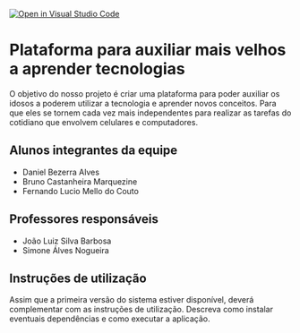 [![Open in Visual Studio Code](https://classroom.github.com/assets/open-in-vscode-c66648af7eb3fe8bc4f294546bfd86ef473780cde1dea487d3c4ff354943c9ae.svg)](https://classroom.github.com/online_ide?assignment_repo_id=7621314&assignment_repo_type=AssignmentRepo)
# Plataforma para auxiliar mais velhos a aprender tecnologias
O objetivo do nosso projeto é criar uma plataforma para poder auxiliar os idosos a poderem utilizar a tecnologia e aprender novos conceitos. Para que eles se tornem cada vez mais independentes para realizar as tarefas do cotidiano que envolvem celulares e computadores.

## Alunos integrantes da equipe

* Daniel Bezerra Alves
* Bruno Castanheira Marquezine
* Fernando Lucio Mello do Couto


## Professores responsáveis

* João Luiz Silva Barbosa
* Simone Álves Nogueira

## Instruções de utilização

Assim que a primeira versão do sistema estiver disponível, deverá complementar com as instruções de utilização. Descreva como instalar eventuais dependências e como executar a aplicação.
